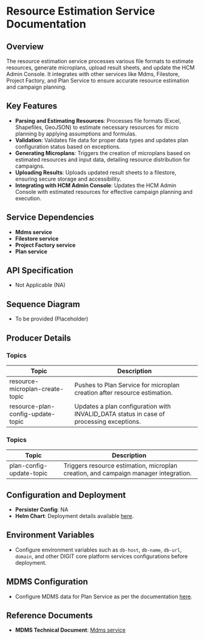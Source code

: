 # Resource Estimation Service Documentation

## Overview

The resource estimation service processes various file formats to estimate resources, generate microplans, upload result sheets, and update the HCM Admin Console. It integrates with other services like Mdms, Filestore, Project Factory, and Plan Service to ensure accurate resource estimation and campaign planning.

## Key Features

- **Parsing and Estimating Resources**: Processes file formats (Excel, Shapefiles, GeoJSON) to estimate necessary resources for micro planning by applying assumptions and formulas.
- **Validation**: Validates file data for proper data types and updates plan configuration status based on exceptions.
- **Generating Microplans**: Triggers the creation of microplans based on estimated resources and input data, detailing resource distribution for campaigns.
- **Uploading Results**: Uploads updated result sheets to a filestore, ensuring secure storage and accessibility.
- **Integrating with HCM Admin Console**: Updates the HCM Admin Console with estimated resources for effective campaign planning and execution.

## Service Dependencies

- **Mdms service**
- **Filestore service**
- **Project Factory service**
- **Plan service**

## API Specification

- Not Applicable (NA)

## Sequence Diagram

- To be provided (Placeholder)

## Producer Details

### Topics

| Topic                          | Description                                                             |
|--------------------------------|-------------------------------------------------------------------------|
| resource-microplan-create-topic | Pushes to Plan Service for microplan creation after resource estimation. |
| resource-plan-config-update-topic | Updates a plan configuration with INVALID_DATA status in case of processing exceptions. |

### Topics

| Topic                     | Description                                                            |
|---------------------------|------------------------------------------------------------------------|
| plan-config-update-topic  | Triggers resource estimation, microplan creation, and campaign manager integration. |

## Configuration and Deployment

- **Persister Config**: NA
- **Helm Chart**: Deployment details available [here](https://github.com/egovernments/DIGIT-DevOps/tree/unified-env/deploy-as-code/helm/charts/health-services/resource-generator).

## Environment Variables

- Configure environment variables such as `db-host`, `db-name`, `db-url`, `domain`, and other DIGIT core platform services configurations before deployment.

## MDMS Configuration

- Configure MDMS data for Plan Service as per the documentation [here](https://github.com/egovernments/egov-mdms-data/tree/UNIFIED-QA/data/mz/health/hcm-microplanning).

## Reference Documents

- **MDMS Technical Document**: [Mdms service](https://core.digit.org/platform/core-services/mdms-master-data-management-service)

